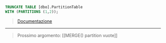 

```SQL
TRUNCATE TABLE [dbo].PartitionTable
WITH (PARTITIONS (1,2));
```

>[Documentazione](https://stackoverflow.com/questions/53737516/sql-server-truncate-tables-partitions-by-partition-name)

  
---
>Prossimo argomento: [[MERGE() partition vuote]]